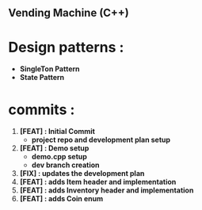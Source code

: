 ## Vending Machine (C++)

# Design patterns :
-  **SingleTon Pattern**
-  **State Pattern**

# commits :
1. **[FEAT] : Initial Commit**
    - **project repo and development plan setup**
2. **[FEAT] : Demo setup**
    - **demo.cpp setup**
    - **dev branch creation**
3. **[FIX] : updates the development plan**
4. **[FEAT] : adds Item header and implementation**
5. **[FEAT] : adds Inventory header and implementation**
6. **[FEAT] : adds Coin enum**